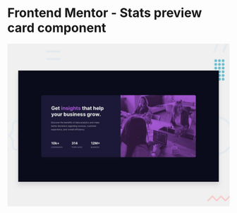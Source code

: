 # Frontend Mentor - Stats preview card component

![Design preview for the Stats preview card component coding challenge](design/desktop-preview.jpg)
